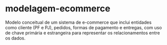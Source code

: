 # modelagem-ecommerce
Modelo conceitual de um sistema de e-commerce que inclui entidades como cliente (PF e PJ), pedidos, formas de pagamento e entregas, com uso de chave primária e estrangeira para representar os relacionamentos entre os dados.
